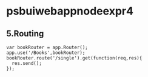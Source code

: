 # psbuiwebappnodeexpr4
## 5.Routing
```
var bookRouter = app.Router();
app.use('/Books',bookRouter);
bookRouter.route('/single').get(function(req,res){
  res.send();
});
```
